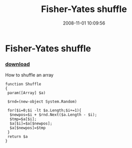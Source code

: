 ﻿---
pid:            649
parent:         0
children:       
poster:         jpmikkers
title:          Fisher-Yates shuffle
date:           2008-11-01 10:09:56
description:    How to shuffle an array
format:         posh
---

# Fisher-Yates shuffle

### [download](649.ps1)  

How to shuffle an array

```posh
function Shuffle
{
 param([Array] $a)
 
 $rnd=(new-object System.Random)
 
 for($i=0;$i -lt $a.Length;$i+=1){
  $newpos=$i + $rnd.Next($a.Length - $i); 
  $tmp=$a[$i]; 
  $a[$i]=$a[$newpos]; 
  $a[$newpos]=$tmp 
 } 
 return $a
}

```
